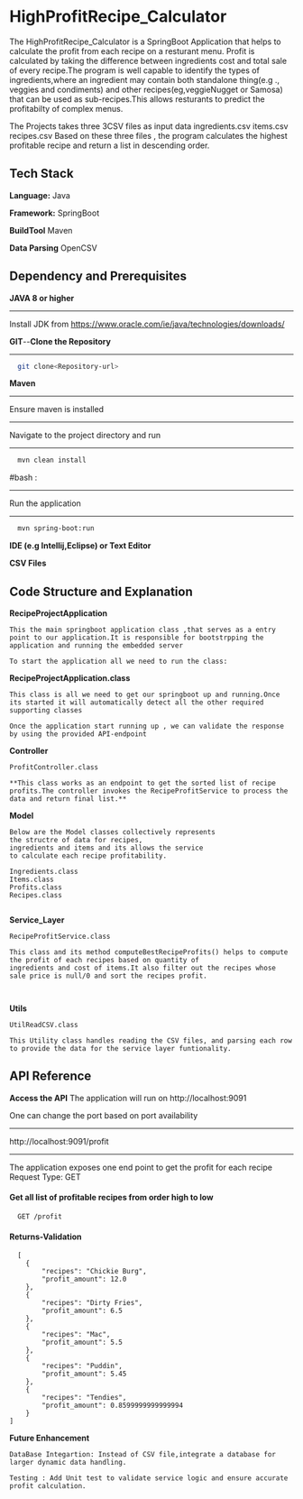 
# HighProfitRecipe_Calculator



The HighProfitRecipe_Calculator is a SpringBoot Application that helps to calculate the profit from each recipe on a resturant menu.
Profit is calculated by taking the difference between ingredients cost and total sale of every recipe.The program is well capable to identify the types of ingredients,where an ingredient may contain both standalone thing(e.g ., veggies and condiments) and other recipes(eg,veggieNugget or Samosa) that can be used as sub-recipes.This allows resturants to predict the profitabilty of complex menus. 

The Projects takes three 3CSV files as input data 
ingredients.csv
items.csv
recipes.csv 
Based on these three files , the program calculates the highest profitable recipe and return a list in descending order.
## Tech Stack

**Language:** Java

**Framework:** SpringBoot

**BuildTool**   Maven

**Data Parsing** OpenCSV


## Dependency and Prerequisites

**JAVA 8 or higher**
****
Install JDK from https://www.oracle.com/ie/java/technologies/downloads/

**GIT**--**Clone the Repository**
****
```bash
  git clone<Repository-url>
```

**Maven**
****
Ensure maven is installed 
****
Navigate to the project directory and run
****
```bash
  mvn clean install
```
#bash : 
****
Run the application 
****
```bash
  mvn spring-boot:run
```

**IDE (e.g Intellij,Eclipse) or Text Editor**

**CSV Files**

## Code Structure and Explanation 

**RecipeProjectApplication**
```
This the main springboot application class ,that serves as a entry point to our application.It is responsible for bootstrpping the application and running the embedded server 

To start the application all we need to run the class:

```
**RecipeProjectApplication.class**
```
This class is all we need to get our springboot up and running.Once its started it will automatically detect all the other required supporting classes 

```
```
Once the application start running up , we can validate the response by using the provided API-endpoint
```


**Controller**

```
ProfitController.class     

**This class works as an endpoint to get the sorted list of recipe profits.The controller invokes the RecipeProfitService to process the data and return final list.**
```
**Model**
```
Below are the Model classes collectively represents 
the structre of data for recipes,
ingredients and items and its allows the service 
to calculate each recipe profitability.

Ingredients.class
Items.class
Profits.class
Recipes.class
                         
```

**Service_Layer**
```
RecipeProfitService.class

This class and its method computeBestRecipeProfits() helps to compute the profit of each recipes based on quantity of 
ingredients and cost of items.It also filter out the recipes whose sale price is null/0 and sort the recipes profit.

                      
```
**Utils**
```
UtilReadCSV.class   

This Utility class handles reading the CSV files, and parsing each row to provide the data for the service layer funtionality.
```

## API Reference

**Access the API**
The application will run on http://localhost:9091

One can change the port based on port availability
****
http://localhost:9091/profit
****
The application exposes one end point to get the profit for each recipe 
Request Type: GET

#### Get all list of profitable recipes from order high to low

```http://localhost:9091/profit
  GET /profit
```

#### Returns-Validation

```http
  [
    {
        "recipes": "Chickie Burg",
        "profit_amount": 12.0
    },
    {
        "recipes": "Dirty Fries",
        "profit_amount": 6.5
    },
    {
        "recipes": "Mac",
        "profit_amount": 5.5
    },
    {
        "recipes": "Puddin",
        "profit_amount": 5.45
    },
    {
        "recipes": "Tendies",
        "profit_amount": 0.8599999999999994
    }
]
```


**Future Enhancement**
```
DataBase Integartion: Instead of CSV file,integrate a database for larger dynamic data handling.

Testing : Add Unit test to validate service logic and ensure accurate profit calculation.
```

